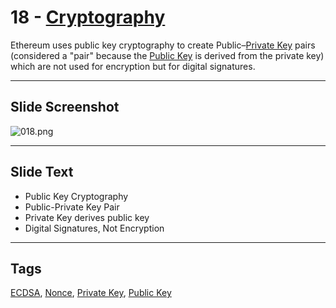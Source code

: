 # 18 - [Cryptography](Cryptography.md)

Ethereum uses public key cryptography to create Public–[Private Key](Private%20Key.md) pairs (considered a "pair" because the [Public Key](Public%20Key.md) is derived from the private key) which are not used for encryption but for digital signatures.

___
## Slide Screenshot
![018.png](../../images/1.Ethereum%20101/018.png)
___
## Slide Text
- Public Key Cryptography
- Public-Private Key Pair
- Private Key derives public key
- Digital Signatures, Not Encryption
___
## Tags
[ECDSA](ECDSA.md), [Nonce](Nonce.md), [Private Key](Private%20Key.md), [Public Key](Public%20Key.md)